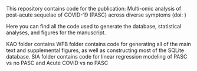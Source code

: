 This repository contains code for the publication: Multi-omic analysis of post-acute sequelae of COVID-19 (PASC) across diverse symptoms (doi:  )

Here you can find all the code used to generate the database, statistical analyses, and figures for the manuscript.

KAO folder contains 
WFB folder contains code for generating all of the main text and supplemental figures, as well as constructing most of the SQLite database.
SIA folder contains code for linear regression modeling of PASC vs no PASC and Acute COVID vs no PASC




